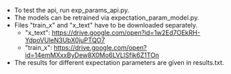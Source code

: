 * To test the api, run exp_params_api.py.
* The models can be retrained via expectation_param_model.py.
* Files "train_x" and "x_text" have to be downloaded separately. 
  * "x_text": https://drive.google.com/open?id=1w2Ed7OEkRH-YdpoVUleN3UbX0juPTQO7
  * "train_x": https://drive.google.com/open?id=14emMXxxByDew8X0Mo6LVLlSfik6Z1TOn
* The results for different expectation parameters are given in results.txt.
